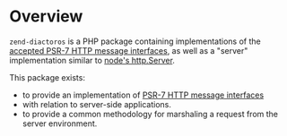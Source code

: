 # Overview

`zend-diactoros` is a PHP package containing implementations of the [accepted PSR-7 HTTP message
interfaces](https://github.com/php-fig/fig-standards/blob/master/accepted/PSR-7-http-message.md), as
well as a "server" implementation similar to [node's http.Server](http://nodejs.org/api/http.html).

This package exists:

- to provide an implementation of [PSR-7 HTTP message interfaces](https://www.php-fig.org/psr/psr-7)
- with relation to server-side applications.
- to provide a common methodology for marshaling a request from the server environment.
